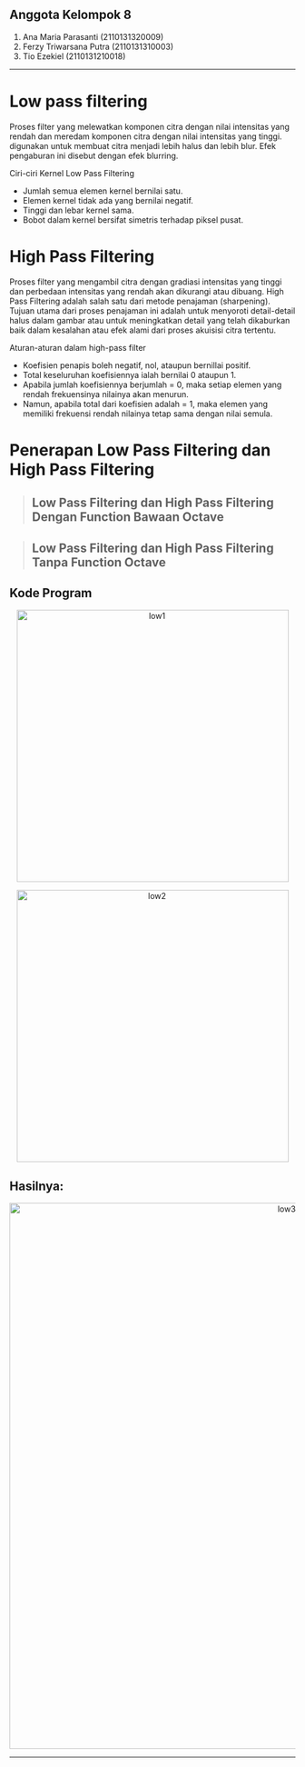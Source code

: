 ## Anggota Kelompok 8
1. Ana Maria Parasanti (2110131320009)
2. Ferzy Triwarsana Putra (2110131310003)
3. Tio Ezekiel (2110131210018)

---
# Low pass filtering
Proses filter yang melewatkan komponen citra dengan nilai intensitas yang rendah dan meredam komponen citra dengan nilai intensitas yang tinggi. digunakan untuk membuat citra menjadi lebih halus dan lebih blur. Efek pengaburan ini disebut dengan efek blurring.

Ciri-ciri Kernel Low Pass Filtering
* Jumlah semua elemen kernel bernilai satu. 
* Elemen kernel tidak ada yang bernilai negatif. 
* Tinggi dan lebar kernel sama.
* Bobot dalam kernel bersifat simetris terhadap piksel pusat. 

# High Pass Filtering
Proses filter yang mengambil citra dengan gradiasi intensitas yang tinggi dan perbedaan intensitas yang rendah akan dikurangi atau dibuang. High Pass Filtering adalah salah satu dari metode penajaman (sharpening).  Tujuan utama dari proses penajaman ini adalah untuk menyoroti detail-detail halus dalam gambar atau untuk meningkatkan detail yang telah dikaburkan baik dalam kesalahan atau efek alami dari proses akuisisi citra tertentu.

Aturan-aturan dalam high-pass filter
* Koefisien penapis boleh negatif, nol, ataupun bernillai positif.
* Total keseluruhan koefisiennya ialah bernilai 0 ataupun 1.
* Apabila jumlah koefisiennya berjumlah = 0, maka setiap elemen yang rendah frekuensinya nilainya akan menurun. 
* Namun, apabila total dari koefisien adalah = 1, maka elemen yang memiliki frekuensi rendah nilainya tetap sama dengan nilai semula.

# Penerapan Low Pass Filtering dan High Pass Filtering

>## Low Pass Filtering dan High Pass Filtering Dengan Function Bawaan Octave



>## Low Pass Filtering dan High Pass Filtering Tanpa Function Octave

## Kode Program

<p align="center"><img width="479" alt="low1" src="https://user-images.githubusercontent.com/112605121/203600635-eac4d070-306d-4a71-8085-78916110a58e.PNG"></p>

<p align="center"><img width="479" alt="low2" src="https://user-images.githubusercontent.com/112605121/203600681-1b7958fd-09bf-4f77-a3c0-f5c2ce9d54c6.PNG"></p>

## Hasilnya:

<p align="center"><img width="961" alt="low3" src="https://user-images.githubusercontent.com/112605121/203601078-bbdd171d-6ce0-4fdd-8d70-884870204462.PNG"></p>

---
